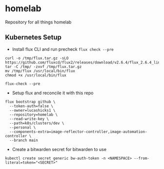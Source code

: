 # homelab
Repository for all things homelab

## Kubernetes Setup
- Install flux CLI and run precheck `flux check --pre`
```
curl -o /tmp/flux.tar.gz -sLO https://github.com/fluxcd/flux2/releases/download/v2.6.4/flux_2.6.4_linux_amd64.tar.gz
tar -C /tmp/ -zxvf /tmp/flux.tar.gz
mv /tmp/flux /usr/local/bin/flux
chmod +x /usr/local/bin/flux

flux-check --pre
```
- Setup flux and reconcile it with this repo
```
flux bootstrap github \
  --token-auth=false \
  --owner=lucashicks1 \
  --repository=homelab \
  --read-write-key \
  --path=k8s/clusters/dev \
  --personal \
  --components-extra=image-reflector-controller,image-automation-controller \
  --branch main
  ```
- Create a bitwarden secret for bitwarden to use
```
kubectl create secret generic bw-auth-token -n <NAMESPACE> --from-literal=token="<SECRET>"
```
